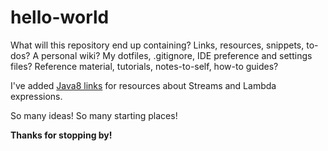 hello-world
===========

What will this repository end up containing?  Links, resources, snippets, to-dos?  A personal wiki?  My dotfiles, .gitignore, IDE preference and settings files?  Reference material, tutorials, notes-to-self, how-to guides?

I've added [Java8 links](java8/java8.md) for resources about Streams and Lambda expressions.

So many ideas!  So many starting places!

**Thanks for stopping by!**